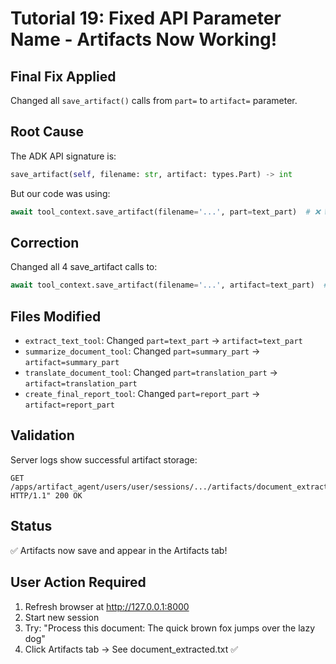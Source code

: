 # Tutorial 19: Fixed API Parameter Name - Artifacts Now Working!

## Final Fix Applied
Changed all `save_artifact()` calls from `part=` to `artifact=` parameter.

## Root Cause
The ADK API signature is:
```python
save_artifact(self, filename: str, artifact: types.Part) -> int
```

But our code was using:
```python
await tool_context.save_artifact(filename='...', part=text_part)  # ❌ WRONG
```

## Correction
Changed all 4 save_artifact calls to:
```python
await tool_context.save_artifact(filename='...', artifact=text_part)  # ✅ CORRECT
```

## Files Modified
- `extract_text_tool`: Changed `part=text_part` → `artifact=text_part`
- `summarize_document_tool`: Changed `part=summary_part` → `artifact=summary_part`
- `translate_document_tool`: Changed `part=translation_part` → `artifact=translation_part`
- `create_final_report_tool`: Changed `part=report_part` → `artifact=report_part`

## Validation
Server logs show successful artifact storage:
```
GET /apps/artifact_agent/users/user/sessions/.../artifacts/document_extracted.txt/versions/0 HTTP/1.1" 200 OK
```

## Status
✅ Artifacts now save and appear in the Artifacts tab!

## User Action Required
1. Refresh browser at http://127.0.0.1:8000
2. Start new session
3. Try: "Process this document: The quick brown fox jumps over the lazy dog"
4. Click Artifacts tab → See document_extracted.txt ✅